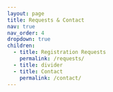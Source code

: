 ```yaml
---
layout: page
title: Requests & Contact
nav: true
nav_order: 4
dropdown: true
children:
  - title: Registration Requests
    permalink: /requests/
  - title: divider
  - title: Contact
    permalink: /contact/
---
```

